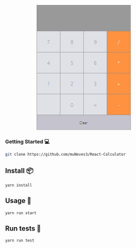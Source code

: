<p align="center"><img src="./src/assets/Screenshot_1.png"/></p>

### Getting Started :computer:

```sh
git clone https://github.com/muNeves3/React-Calculator
```

## Install :package:

```sh
yarn install
```

## Usage :rocket:

```sh
yarn run start
```

## Run tests :rocket:

```sh
yarn run test
```
